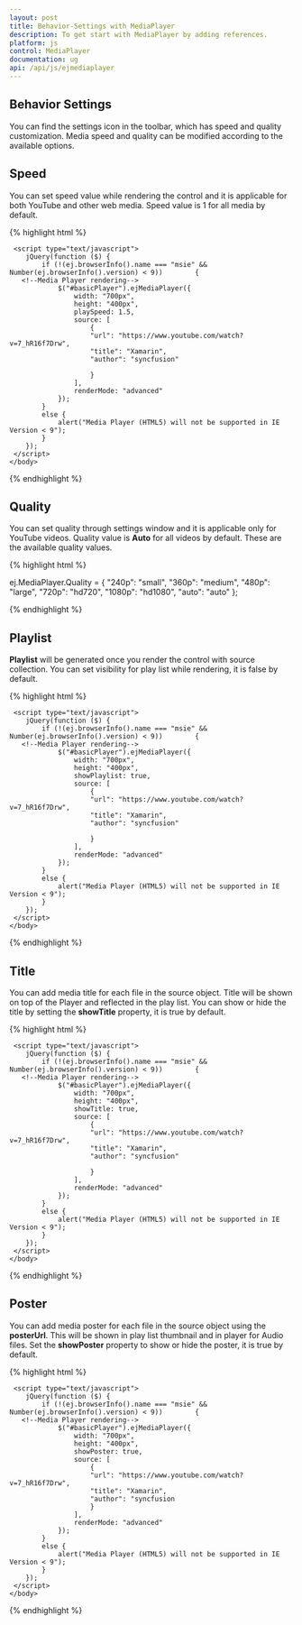 ```yaml
---
layout: post
title: Behavior-Settings with MediaPlayer
description: To get start with MediaPlayer by adding references.
platform: js
control: MediaPlayer
documentation: ug
api: /api/js/ejmediaplayer
---
```


## Behavior Settings

You can find the settings icon in the toolbar, which has speed and quality customization. Media speed and quality can be modified according to the available options. 

## Speed

You can set speed value while rendering the control and it is applicable for both YouTube and other web media. Speed value is 1 for all media by default.


{% highlight html %}

<!doctype html>
<html xmlns="http://www.w3.org/1999/xhtml">
  <head>
      <title>Essential Studio for JavaScript : Media Player </title>
      <meta name="viewport" content="width=device-width, initial-scale=1.0" charset="utf-8" />  
  </head>
    <body>
      <div class="content-container-fluid">
        <div class="row">
            <div class="cols-sample-area">
       <!--Element which will render as Media Player-->
                <div id="basicPlayer"></div>
            </div>
        </div>
     </div>

     <script type="text/javascript">
        jQuery(function ($) {
            if (!(ej.browserInfo().name === "msie" && Number(ej.browserInfo().version) < 9))        {
       <!--Media Player rendering-->
                $("#basicPlayer").ejMediaPlayer({
                    width: "700px",
                    height: "400px",
                    playSpeed: 1.5,
                    source: [
                        {
                        "url": "https://www.youtube.com/watch?v=7_hR16f7Drw",
                        "title": "Xamarin",
                        "author": "syncfusion"

                        }
                    ],
                    renderMode: "advanced"
                });
            }
            else {
                alert("Media Player (HTML5) will not be supported in IE Version < 9");
            }
        });
     </script>
    </body>
</html> 

{% endhighlight %}


## Quality

You can set quality through settings window and it is applicable only for YouTube videos. Quality value is **Auto** for all videos by default. These are the available quality values.

{% highlight html %}

ej.MediaPlayer.Quality = {
    "240p": "small",
    "360p": "medium",
    "480p": "large",
    "720p": "hd720",
    "1080p": "hd1080",
    "auto": "auto"
};

{% endhighlight %}


## Playlist

**Playlist** will be generated once you render the control with source collection. You can set visibility for play list while rendering, it is false by default. 


{% highlight html %}

<!doctype html>
<html xmlns="http://www.w3.org/1999/xhtml">
  <head>
      <title>Essential Studio for JavaScript : Media Player </title>
      <meta name="viewport" content="width=device-width, initial-scale=1.0" charset="utf-8" />  
  </head>
    <body>
      <div class="content-container-fluid">
        <div class="row">
            <div class="cols-sample-area">
       <!--Element which will render as Media Player-->
                <div id="basicPlayer"></div>
            </div>
        </div>
     </div>

     <script type="text/javascript">
        jQuery(function ($) {
            if (!(ej.browserInfo().name === "msie" && Number(ej.browserInfo().version) < 9))        {
       <!--Media Player rendering-->
                $("#basicPlayer").ejMediaPlayer({
                    width: "700px",
                    height: "400px",
                    showPlaylist: true,
                    source: [
                        {
                        "url": "https://www.youtube.com/watch?v=7_hR16f7Drw",
                        "title": "Xamarin",
                        "author": "syncfusion"

                        }
                    ],
                    renderMode: "advanced"
                });
            }
            else {
                alert("Media Player (HTML5) will not be supported in IE Version < 9");
            }
        });
     </script>
    </body>
</html> 

{% endhighlight %}

## Title

You can add media title for each file in the source object. Title will be shown on top of the Player and reflected in the play list. You can show or hide the title by setting the **showTitle** property, it is true by default.    

{% highlight html %}

<!doctype html>
<html xmlns="http://www.w3.org/1999/xhtml">
  <head>
      <title>Essential Studio for JavaScript : Media Player </title>
      <meta name="viewport" content="width=device-width, initial-scale=1.0" charset="utf-8" />  
  </head>
    <body>
      <div class="content-container-fluid">
        <div class="row">
            <div class="cols-sample-area">
       <!--Element which will render as Media Player-->
                <div id="basicPlayer"></div>
            </div>
        </div>
     </div>

     <script type="text/javascript">
        jQuery(function ($) {
            if (!(ej.browserInfo().name === "msie" && Number(ej.browserInfo().version) < 9))        {
       <!--Media Player rendering-->
                $("#basicPlayer").ejMediaPlayer({
                    width: "700px",
                    height: "400px",
                    showTitle: true,
                    source: [
                        {
                        "url": "https://www.youtube.com/watch?v=7_hR16f7Drw",
                        "title": "Xamarin",
                        "author": "syncfusion"

                        }
                    ],
                    renderMode: "advanced"
                });
            }
            else {
                alert("Media Player (HTML5) will not be supported in IE Version < 9");
            }
        });
     </script>
    </body>
</html> 

{% endhighlight %}

## Poster

You can add media poster for each file in the source object using the  **posterUrl**. This will be shown in play list thumbnail and in player for Audio files. Set the **showPoster** property to show or hide the poster, it is true by default. 

{% highlight html %}

<!doctype html>
<html xmlns="http://www.w3.org/1999/xhtml">
  <head>
      <title>Essential Studio for JavaScript : Media Player </title>
      <meta name="viewport" content="width=device-width, initial-scale=1.0" charset="utf-8" />  
  </head>
    <body>
      <div class="content-container-fluid">
        <div class="row">
            <div class="cols-sample-area">
       <!--Element which will render as Media Player-->
                <div id="basicPlayer"></div>
            </div>
        </div>
     </div>

     <script type="text/javascript">
        jQuery(function ($) {
            if (!(ej.browserInfo().name === "msie" && Number(ej.browserInfo().version) < 9))        {
       <!--Media Player rendering-->
                $("#basicPlayer").ejMediaPlayer({
                    width: "700px",
                    height: "400px",
                    showPoster: true,
                    source: [
                        {
                        "url": "https://www.youtube.com/watch?v=7_hR16f7Drw",
                        "title": "Xamarin",
                        "author": "syncfusion
                        }
                    ],
                    renderMode: "advanced"
                });
            }
            else {
                alert("Media Player (HTML5) will not be supported in IE Version < 9");
            }
        });
     </script>
    </body>
</html> 

{% endhighlight %}



